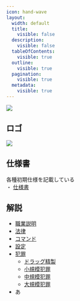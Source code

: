 ```yaml
---
icon: hand-wave
layout:
  width: default
  title:
    visible: false
  description:
    visible: false
  tableOfContents:
    visible: true
  outline:
    visible: true
  pagination:
    visible: true
  metadata:
    visible: true
---
```

![](https://placehold.jp/30/dd6699/ffffff/600x100.png?text=PPGR+-ぽぽぐら-)

## ロゴ

![](https://placehold.jp/150x150.png)

## 仕様書

各種初期仕様を記載している  
・ [仕様書](../document.md)

## 解説

- [職業説明]()
- [法律]()
- [コマンド]()
- [設定]()
- [犯罪]()
  - [ドラッグ精製]()
  - [小規模犯罪]()
  - [中規模犯罪]()
  - [大規模犯罪]()
- あ
